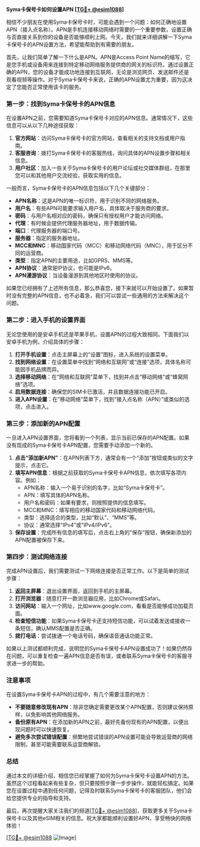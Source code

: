 **Syma卡保号卡如何设置APN [[TG💪+ @esim1088](https://t.me/s/esim1088)]**

相信不少朋友在使用Syma卡保号卡时，可能会遇到一个问题：如何正确地设置APN（接入点名称）。APN是手机连接移动网络时需要的一个重要参数，设置正确与否直接关系到你的设备是否能够顺利上网。今天，我们就来详细讲解一下Syma卡保号卡的APN设置方法，希望能帮助到有需要的朋友。

首先，让我们简单了解一下什么是APN。APN是Access Point Name的缩写，它是您手机或设备用来连接到特定移动网络服务提供商的网关的标识符。通过设置正确的APN，您的设备才能成功地连接到互联网，无论是浏览网页、发送邮件还是观看视频等操作。对于Syma卡保号卡来说，正确的APN设置尤为重要，因为这决定了您能否正常使用该卡的服务。

### **第一步：找到Syma卡保号卡的APN信息**
在设置APN之前，您需要知道Syma卡保号卡对应的APN信息。通常情况下，这些信息可以从以下几种途径获取：
1. **官方网站**：访问Syma卡保号卡的官方网站，查看相关的支持文档或用户指南。
2. **客服咨询**：拨打Syma卡保号卡的客服热线，询问具体的APN设置步骤和相关信息。
3. **用户社区**：加入一些关于Syma卡保号卡的用户论坛或社交媒体群组，在那里您可以和其他用户交流经验，获取实用的信息。

一般而言，Syma卡保号卡的APN信息包括以下几个关键部分：
- **APN名称**：这是APN的唯一标识符，用于识别不同的网络服务。
- **用户名**：有些APN可能要求输入用户名，具体取决于服务商的要求。
- **密码**：与用户名相对应的密码，确保只有授权用户才能访问网络。
- **代理**：有时候会提供代理服务器地址，用于数据传输。
- **端口**：代理服务器的端口号。
- **服务器**：指定的服务器地址。
- **MCC和MNC**：移动国家代码（MCC）和移动网络代码（MNC），用于区分不同的运营商。
- **类型**：指定APN的主要用途，比如GPRS、MMS等。
- **APN协议**：通常是IP协议，也可能是IPv6。
- **APN漫游协议**：当设备漫游到其他地区时使用的协议。

如果您已经拥有了上述所有信息，那么恭喜您，接下来就可以开始设置了。如果暂时没有完整的APN信息，也不必着急，我们可以尝试一些通用的方法来解决这个问题。

### **第二步：进入手机的设置界面**
无论您使用的是安卓手机还是苹果手机，设置APN的过程大致相同。下面我们以安卓手机为例，介绍具体的步骤：

1. **打开手机设置**：点击主屏幕上的“设置”图标，进入系统的设置菜单。
2. **找到网络设置**：在设置菜单中找到“网络和互联网”或“连接”选项，具体名称可能因手机品牌而异。
3. **选择移动网络**：在“网络和互联网”菜单下，找到并点击“移动网络”或“蜂窝网络”选项。
4. **启用数据连接**：确保您的SIM卡已激活，并且数据连接功能已开启。
5. **进入APN设置**：在“移动网络”菜单下，找到“接入点名称（APN）”或类似的选项，点击进入。

### **第三步：添加新的APN配置**
一旦进入APN设置界面，您将看到一个列表，显示当前已保存的APN配置。如果没有现成的Syma卡保号卡APN配置，您需要手动添加一个新的。

1. **点击“添加新APN”**：在APN列表下方，通常会有一个“添加”按钮或类似的文字提示，点击它。
2. **填写APN信息**：根据之前获取的Syma卡保号卡APN信息，依次填写各项内容。例如：
   - APN名称：输入一个易于识别的名字，比如“Syma卡保号卡”。
   - APN：填写具体的APN名称。
   - 用户名和密码：如果有要求，则按照提供的信息填写。
   - MCC和MNC：填写相应的移动国家代码和移动网络代码。
   - 类型：选择适合的类型，比如“默认”、“MMS”等。
   - 协议：通常选择“IPv4”或“IPv4/IPv6”。
3. **保存设置**：完成所有信息的填写后，点击右上角的“保存”按钮，确保新添加的APN配置被保存下来。

### **第四步：测试网络连接**
完成APN设置后，我们需要测试一下网络连接是否正常工作。以下是简单的测试步骤：

1. **返回主屏幕**：退出设置界面，返回到手机的主屏幕。
2. **打开浏览器**：随意打开一款浏览器应用，比如Chrome或Safari。
3. **访问网站**：输入一个网址，比如www.google.com，看看是否能够成功加载页面。
4. **检查短信功能**：如果Syma卡保号卡还支持短信功能，可以试着发送或接收一条短信，确认MMS配置是否正确。
5. **拨打电话**：尝试拨通一个电话号码，确保语音通话功能正常。

如果以上测试都顺利完成，说明您的Syma卡保号卡APN设置成功了！如果仍然存在问题，可以重复检查一遍APN信息是否有误，或者联系Syma卡保号卡的客服寻求进一步的帮助。

### **注意事项**
在设置Syma卡保号卡APN的过程中，有几个需要注意的地方：
- **不要随意修改现有APN**：除非您确定需要更改某个APN配置，否则建议保持原样，以免影响其他网络服务。
- **备份原有APN**：在添加新的APN之前，最好先备份现有的APN配置，以便出现问题时可以快速恢复。
- **避免多次尝试错误配置**：频繁地尝试错误的APN设置可能会导致运营商的网络限制，甚至可能需要联系运营商解锁。

### **总结**
通过本文的详细介绍，相信您已经掌握了如何为Syma卡保号卡设置APN的方法。虽然这个过程看起来有些复杂，但只要按照步骤一步步操作，就能轻松搞定。如果您在设置过程中遇到任何问题，记得及时联系Syma卡保号卡的客服团队，他们会给您提供专业的指导和支持。

最后，再次提醒大家关注我们的频道[[TG💪+ @esim1088](https://t.me/s/esim1088)]，获取更多关于Syma卡保号卡以及其他eSIM相关的信息。祝大家都能顺利设置好APN，享受畅快的网络体验！

[[TG💪+ @esim1088](https://t.me/s/esim1088) ![Image](https://i.postimg.cc/4NQfJmqS/Snipaste-2025-05-13-00-14-12.png)]